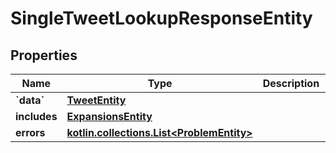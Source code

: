 
# SingleTweetLookupResponseEntity

## Properties
Name | Type | Description | Notes
------------ | ------------- | ------------- | -------------
**&#x60;data&#x60;** | [**TweetEntity**](TweetEntity.md) |  |  [optional]
**includes** | [**ExpansionsEntity**](ExpansionsEntity.md) |  |  [optional]
**errors** | [**kotlin.collections.List&lt;ProblemEntity&gt;**](ProblemEntity.md) |  |  [optional]



